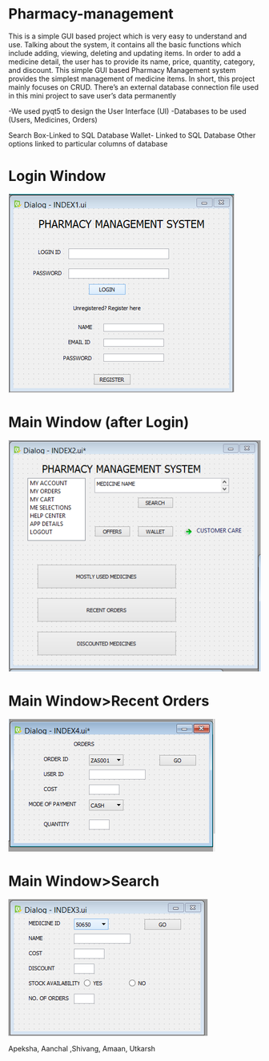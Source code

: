 # Pharmacy-management
This is a simple GUI based project which is very easy to understand and use. Talking about the system, it contains all the basic functions which include adding, viewing, deleting and updating items. In order to add a medicine detail, the user has to provide its name, price, quantity, category, and discount. This simple GUI based Pharmacy Management system provides the simplest management of medicine items. In short, this project mainly focuses on CRUD. There’s an external database connection file used in this mini project to save user’s data permanently

-We used pyqt5 to design the User Interface (UI)
-Databases to be used (Users, Medicines, Orders)

Search Box-Linked to SQL Database
Wallet- Linked to SQL Database
Other options linked to particular columns of database

# Login Window
![1](https://github.com/utkzas/Pharmacy-management/raw/master/Screenshot%20(53).png)


# Main Window (after Login)
![1](https://github.com/utkzas/Pharmacy-management/raw/master/Screenshot%20(51).png)


# Main Window>Recent Orders
![1](https://github.com/utkzas/Pharmacy-management/raw/master/Screenshot%20(50).png)


# Main Window>Search
![1](https://github.com/utkzas/Pharmacy-management/raw/master/Screenshot%20(54).png)



Apeksha, Aanchal ,Shivang, Amaan, Utkarsh
